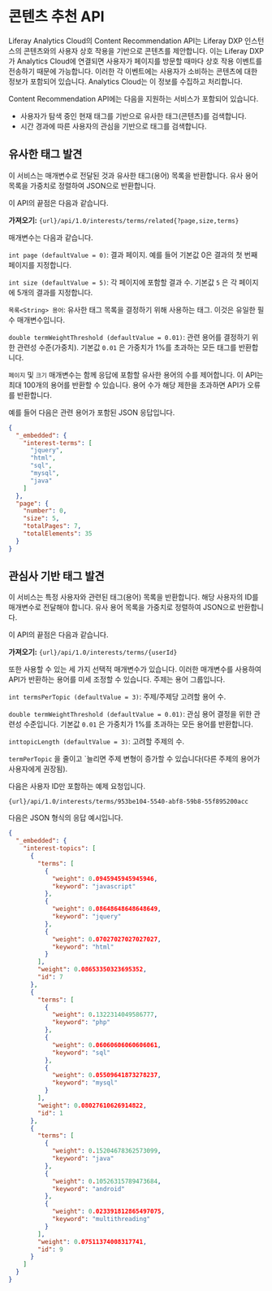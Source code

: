 # 콘텐츠 추천 API

Liferay Analytics Cloud의 Content Recommendation API는 Liferay DXP 인스턴스의 콘텐츠와의 사용자 상호 작용을 기반으로 콘텐츠를 제안합니다. 이는 Liferay DXP가 Analytics Cloud에 연결되면 사용자가 페이지를 방문할 때마다 상호 작용 이벤트를 전송하기 때문에 가능합니다. 이러한 각 이벤트에는 사용자가 소비하는 콘텐츠에 대한 정보가 포함되어 있습니다. Analytics Cloud는 이 정보를 수집하고 처리합니다.

Content Recommendation API에는 다음을 지원하는 서비스가 포함되어 있습니다.

* 사용자가 탐색 중인 현재 태그를 기반으로 유사한 태그(콘텐츠)를 검색합니다.
* 시간 경과에 따른 사용자의 관심을 기반으로 태그를 검색합니다.

## 유사한 태그 발견

이 서비스는 매개변수로 전달된 것과 유사한 태그(용어) 목록을 반환합니다. 유사 용어 목록을 가중치로 정렬하여 JSON으로 반환합니다.

이 API의 끝점은 다음과 같습니다.

**가져오기:** `{url}/api/1.0/interests/terms/related{?page,size,terms}`

매개변수는 다음과 같습니다.

`int page (defaultValue = 0)`: 결과 페이지. 예를 들어 기본값 0은 결과의 첫 번째 페이지를 지정합니다.

`int size (defaultValue = 5)`: 각 페이지에 포함할 결과 수. 기본값 `5` 은 각 페이지에 5개의 결과를 지정합니다.

`목록<String> 용어`: 유사한 태그 목록을 결정하기 위해 사용하는 태그. 이것은 유일한 필수 매개변수입니다.

`double termWeightThreshold (defaultValue = 0.01)`: 관련 용어를 결정하기 위한 관련성 수준(가중치). 기본값 `0.01` 은 가중치가 1%를 초과하는 모든 태그를 반환합니다.

`페이지` 및 `크기` 매개변수는 함께 응답에 포함할 유사한 용어의 수를 제어합니다. 이 API는 최대 100개의 용어를 반환할 수 있습니다. 용어 수가 해당 제한을 초과하면 API가 오류를 반환합니다.

예를 들어 다음은 관련 용어가 포함된 JSON 응답입니다.

```json
{
  "_embedded": {
    "interest-terms": [
      "jquery",
      "html",
      "sql",
      "mysql",
      "java"
    ]
  },
  "page": {
    "number": 0,
    "size": 5,
    "totalPages": 7,
    "totalElements": 35
  }
}
```

## 관심사 기반 태그 발견

이 서비스는 특정 사용자와 관련된 태그(용어) 목록을 반환합니다. 해당 사용자의 ID를 매개변수로 전달해야 합니다. 유사 용어 목록을 가중치로 정렬하여 JSON으로 반환합니다.

이 API의 끝점은 다음과 같습니다.

**가져오기:** `{url}/api/1.0/interests/terms/{userId}`

또한 사용할 수 있는 세 가지 선택적 매개변수가 있습니다. 이러한 매개변수를 사용하여 API가 반환하는 용어를 미세 조정할 수 있습니다. 주제는 용어 그룹입니다.

`int termsPerTopic (defaultValue = 3)`: 주제/주제당 고려할 용어 수.

`double termWeightThreshold (defaultValue = 0.01)`: 관심 용어 결정을 위한 관련성 수준입니다. 기본값 `0.01` 은 가중치가 1%를 초과하는 모든 용어를 반환합니다.

`inttopicLength (defaultValue = 3)`: 고려할 주제의 수.

`termPerTopic` 을 줄이고</code> `늘리면 주제 변형이 증가할 수 있습니다(다른 주제의 용어가 사용자에게 권장됨).</p>

<p spaces-before="0">다음은 사용자 ID만 포함하는 예제 요청입니다.</p>

```
{url}/api/1.0/interests/terms/953be104-5540-abf8-59b8-55f895200acc
```

다음은 JSON 형식의 응답 예시입니다.

```json
{
  "_embedded": {
    "interest-topics": [
      {
        "terms": [
          {
            "weight": 0.0945945945945946,
            "keyword": "javascript"
          },
          {
            "weight": 0.08648648648648649,
            "keyword": "jquery"
          },
          {
            "weight": 0.07027027027027027,
            "keyword": "html"
          }
        ],
        "weight": 0.08653350323695352,
        "id": 7
      },
      {
        "terms": [
          {
            "weight": 0.1322314049586777,
            "keyword": "php"
          },
          {
            "weight": 0.06060606060606061,
            "keyword": "sql"
          },
          {
            "weight": 0.05509641873278237,
            "keyword": "mysql"
          }
        ],
        "weight": 0.08027610626914822,
        "id": 1
      },
      {
        "terms": [
          {
            "weight": 0.15204678362573099,
            "keyword": "java"
          },
          {
            "weight": 0.10526315789473684,
            "keyword": "android"
          },
          {
            "weight": 0.023391812865497075,
            "keyword": "multithreading"
          }
        ],
        "weight": 0.07511374008317741,
        "id": 9
      }
    ]
  }
}
```
